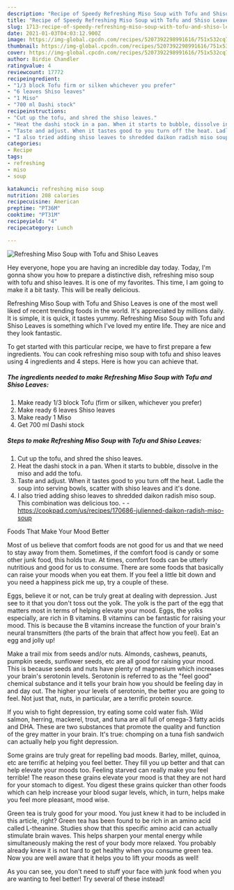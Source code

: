 ```yaml
---
description: "Recipe of Speedy Refreshing Miso Soup with Tofu and Shiso Leaves"
title: "Recipe of Speedy Refreshing Miso Soup with Tofu and Shiso Leaves"
slug: 1713-recipe-of-speedy-refreshing-miso-soup-with-tofu-and-shiso-leaves
date: 2021-01-03T04:03:12.900Z
image: https://img-global.cpcdn.com/recipes/5207392298991616/751x532cq70/refreshing-miso-soup-with-tofu-and-shiso-leaves-recipe-main-photo.jpg
thumbnail: https://img-global.cpcdn.com/recipes/5207392298991616/751x532cq70/refreshing-miso-soup-with-tofu-and-shiso-leaves-recipe-main-photo.jpg
cover: https://img-global.cpcdn.com/recipes/5207392298991616/751x532cq70/refreshing-miso-soup-with-tofu-and-shiso-leaves-recipe-main-photo.jpg
author: Birdie Chandler
ratingvalue: 4
reviewcount: 17772
recipeingredient:
- "1/3 block Tofu firm or silken whichever you prefer"
- "6 leaves Shiso leaves"
- "1 Miso"
- "700 ml Dashi stock"
recipeinstructions:
- "Cut up the tofu, and shred the shiso leaves."
- "Heat the dashi stock in a pan. When it starts to bubble, dissolve in the miso and add the tofu."
- "Taste and adjust. When it tastes good to you turn off the heat. Ladle the soup into serving bowls, scatter with shiso leaves and it&#39;s done."
- "I also tried adding shiso leaves to shredded daikon radish miso soup. This combination was delicious too.  https://cookpad.com/us/recipes/170686-julienned-daikon-radish-miso-soup"
categories:
- Recipe
tags:
- refreshing
- miso
- soup

katakunci: refreshing miso soup 
nutrition: 208 calories
recipecuisine: American
preptime: "PT36M"
cooktime: "PT31M"
recipeyield: "4"
recipecategory: Lunch

---
```



![Refreshing Miso Soup with Tofu and Shiso Leaves](https://img-global.cpcdn.com/recipes/5207392298991616/751x532cq70/refreshing-miso-soup-with-tofu-and-shiso-leaves-recipe-main-photo.jpg)

Hey everyone, hope you are having an incredible day today. Today, I'm gonna show you how to prepare a distinctive dish, refreshing miso soup with tofu and shiso leaves. It is one of my favorites. This time, I am going to make it a bit tasty. This will be really delicious.



Refreshing Miso Soup with Tofu and Shiso Leaves is one of the most well liked of recent trending foods in the world. It's appreciated by millions daily. It is simple, it is quick, it tastes yummy. Refreshing Miso Soup with Tofu and Shiso Leaves is something which I've loved my entire life. They are nice and they look fantastic.


To get started with this particular recipe, we have to first prepare a few ingredients. You can cook refreshing miso soup with tofu and shiso leaves using 4 ingredients and 4 steps. Here is how you can achieve that.

<!--inarticleads1-->

##### The ingredients needed to make Refreshing Miso Soup with Tofu and Shiso Leaves:

1. Make ready 1/3 block Tofu (firm or silken, whichever you prefer)
1. Make ready 6 leaves Shiso leaves
1. Make ready 1 Miso
1. Get 700 ml Dashi stock




<!--inarticleads2-->

##### Steps to make Refreshing Miso Soup with Tofu and Shiso Leaves:

1. Cut up the tofu, and shred the shiso leaves.
1. Heat the dashi stock in a pan. When it starts to bubble, dissolve in the miso and add the tofu.
1. Taste and adjust. When it tastes good to you turn off the heat. Ladle the soup into serving bowls, scatter with shiso leaves and it&#39;s done.
1. I also tried adding shiso leaves to shredded daikon radish miso soup. This combination was delicious too. -  - https://cookpad.com/us/recipes/170686-julienned-daikon-radish-miso-soup




Foods That Make Your Mood Better


Most of us believe that comfort foods are not good for us and that we need to stay away from them. Sometimes, if the comfort food is candy or some other junk food, this holds true. At times, comfort foods can be utterly nutritious and good for us to consume. There are some foods that basically can raise your moods when you eat them. If you feel a little bit down and you need a happiness pick me up, try a couple of these.

Eggs, believe it or not, can be truly great at dealing with depression. Just see to it that you don't toss out the yolk. The yolk is the part of the egg that matters most in terms of helping elevate your mood. Eggs, the yolks especially, are rich in B vitamins. B vitamins can be fantastic for raising your mood. This is because the B vitamins increase the function of your brain's neural transmitters (the parts of the brain that affect how you feel). Eat an egg and jolly up!

Make a trail mix from seeds and/or nuts. Almonds, cashews, peanuts, pumpkin seeds, sunflower seeds, etc are all good for raising your mood. This is because seeds and nuts have plenty of magnesium which increases your brain's serotonin levels. Serotonin is referred to as the "feel good" chemical substance and it tells your brain how you should be feeling day in and day out. The higher your levels of serotonin, the better you are going to feel. Not just that, nuts, in particular, are a terrific protein source.

If you wish to fight depression, try eating some cold water fish. Wild salmon, herring, mackerel, trout, and tuna are all full of omega-3 fatty acids and DHA. These are two substances that promote the quality and function of the grey matter in your brain. It's true: chomping on a tuna fish sandwich can actually help you fight depression. 

Some grains are truly great for repelling bad moods. Barley, millet, quinoa, etc are terrific at helping you feel better. They fill you up better and that can help elevate your moods too. Feeling starved can really make you feel terrible! The reason these grains elevate your mood is that they are not hard for your stomach to digest. You digest these grains quicker than other foods which can help increase your blood sugar levels, which, in turn, helps make you feel more pleasant, mood wise.

Green tea is truly good for your mood. You just knew it had to be included in this article, right? Green tea has been found to be rich in an amino acid called L-theanine. Studies show that this specific amino acid can actually stimulate brain waves. This helps sharpen your mental energy while simultaneously making the rest of your body more relaxed. You probably already knew it is not hard to get healthy when you consume green tea. Now you are well aware that it helps you to lift your moods as well!

As you can see, you don't need to stuff your face with junk food when you are wanting to feel better! Try several of these instead!

